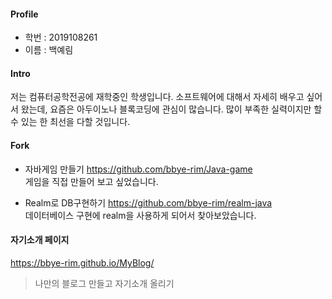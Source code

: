 #### Profile
- 학번 : 2019108261
- 이름 : 백예림

#### Intro
저는 컴퓨터공학전공에 재학중인 학생입니다. 소프트웨어에 대해서 자세히 배우고 싶어서 왔는데, 요즘은 아두이노나 블록코딩에 관심이 많습니다. 많이 부족한 실력이지만 할 수 있는 한 최선을 다할 것입니다.

#### Fork
- 자바게임 만들기
<https://github.com/bbye-rim/Java-game>  
게임을 직접 만들어 보고 싶었습니다.  

- Realm로 DB구현하기
<https://github.com/bbye-rim/realm-java>  
데이터베이스 구현에 realm을 사용하게 되어서 찾아보았습니다.

#### 자기소개 페이지
<https://bbye-rim.github.io/MyBlog/>
> 나만의 블로그 만들고 자기소개 올리기
